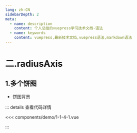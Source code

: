 ```yaml
---
lang: zh-CN
sidebarDepth: 2
meta:
  - name: description
    content: 个人总结的vuepress学习技术文档-语法
  - name: keywords
    content: vuepress,最新技术文档,vuepress语法,markdown语法
---
```


# 二.radiusAxis

## 1.多个饼图

- 饼图背景

  <Container url="/resume/demo/?type=echarts&name=1-1-4-1.vue" />

::: details 查看代码详情

<<< components/demo/1-1-4-1.vue

:::
